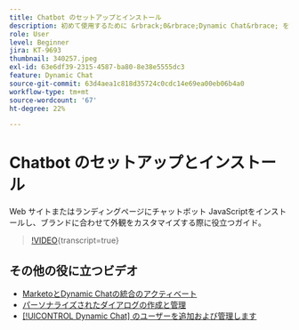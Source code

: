 ```yaml
---
title: Chatbot のセットアップとインストール
description: 初めて使用するために &rbrack;0&rbrace;Dynamic Chat&rbrace; を設定する方法を説明します。
role: User
level: Beginner
jira: KT-9693
thumbnail: 340257.jpeg
exl-id: 63e6df39-2315-4587-ba80-8e38e5555dc3
feature: Dynamic Chat
source-git-commit: 63d4aea1c818d35724c0cdc14e69ea00eb06b4a0
workflow-type: tm+mt
source-wordcount: '67'
ht-degree: 22%

---
```


# Chatbot のセットアップとインストール

Web サイトまたはランディングページにチャットボット JavaScriptをインストールし、ブランドに合わせて外観をカスタマイズする際に役立つガイド。

>[!VIDEO](https://video.tv.adobe.com/v/345023/?quality=12&learn=on&captions=jpn){transcript=true}

## その他の役に立つビデオ

* [MarketoとDynamic Chatの統合のアクティベート](marketo-integration.md)
* [パーソナライズされたダイアログの作成と管理](dialogue-management.md)
* [[!UICONTROL Dynamic Chat] のユーザーを追加および管理します](user-management.md)
